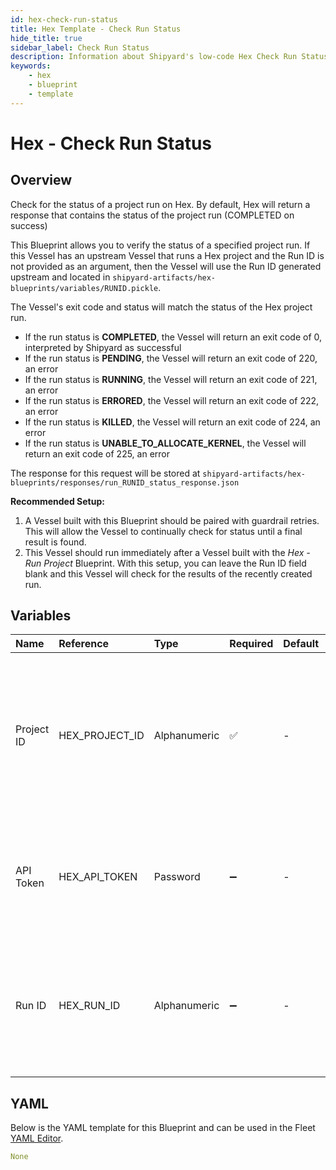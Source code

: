```yaml
---
id: hex-check-run-status
title: Hex Template - Check Run Status
hide_title: true
sidebar_label: Check Run Status
description: Information about Shipyard's low-code Hex Check Run Status blueprint. Checks the status of either the latest run or a provided run of a project 
keywords:
    - hex
    - blueprint
    - template
---
```


# Hex - Check Run Status

## Overview
Check for the status of a project run on Hex. By default, Hex will return a response that contains the status of the project run (COMPLETED on success)

This Blueprint allows you to verify the status of a specified project run. If this Vessel has an upstream Vessel that runs a Hex project and the Run ID is not provided as an argument, then the Vessel will use the Run ID generated upstream and located in `shipyard-artifacts/hex-blueprints/variables/RUNID.pickle`.


The Vessel's exit code and status will match the status of the Hex project run. 

- If the run status is **COMPLETED**, the Vessel will return an exit code of 0, interpreted by Shipyard as successful
- If the run status is **PENDING**, the Vessel will return an exit code of 220, an error
- If the run status is **RUNNING**, the Vessel will return an exit code of 221, an error
- If the run status is **ERRORED**, the Vessel will return an exit code of 222, an error
- If the run status is **KILLED**, the Vessel will return an exit code of 224, an error
- If the run status is **UNABLE_TO_ALLOCATE_KERNEL**, the Vessel will return an exit code of 225, an error

The response for this request will be stored at `shipyard-artifacts/hex-blueprints/responses/run_RUNID_status_response.json`

**Recommended Setup:**

1. A Vessel built with this Blueprint should be paired with guardrail retries. This will allow the Vessel to continually check for status until a final result is found.
2. This Vessel should run immediately after a Vessel built with the _Hex - Run Project_ Blueprint. With this setup, you can leave the Run ID field blank and this Vessel will check for the results of the recently created run.

## Variables

| Name | Reference | Type | Required | Default | Options | Description |
|:-----|:----------|:-----|:---------|:--------|:--------|:------------|
| Project ID | HEX_PROJECT_ID  | Alphanumeric |:white_check_mark: | - | - | The Project Id can be acquired from the project URL itself or from within the project's variables section. See authorization page for more. |
| API Token | HEX_API_TOKEN  | Password |:heavy_minus_sign: | - | - | The API token is generated by Hex for a set amount of time. See authorization page for more |
| Run ID | HEX_RUN_ID  | Alphanumeric |:heavy_minus_sign: | - | - | The run id is associated to a refresh of a project and is automatically created when the project refresh is triggered |

## YAML
Below is the YAML template for this Blueprint and can be used in the Fleet [YAML Editor](../../reference/fleets/yaml-editor.md).
```yaml
None
```
